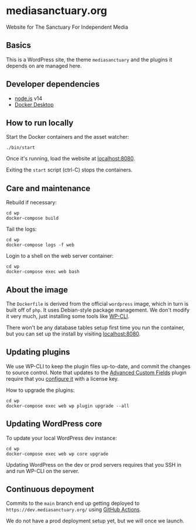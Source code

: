 # mediasanctuary.org

Website for The Sanctuary For Independent Media

## Basics

This is a WordPress site, the theme `mediasanctuary` and the plugins it depends on are managed here.

## Developer dependencies

* [node.js](https://nodejs.org/) v14
* [Docker Desktop](https://www.docker.com/products/docker-desktop)

## How to run locally

Start the Docker containers and the asset watcher:

```
./bin/start
```

Once it's running, load the website at [localhost:8080](http://localhost:8080/).

Exiting the `start` script (ctrl-C) stops the containers.

## Care and maintenance

Rebuild if necessary:

```
cd wp
docker-compose build
```

Tail the logs:

```
cd wp
docker-compose logs -f web
```

Login to a shell on the web server container:

```
cd wp
docker-compose exec web bash
```

## About the image

The `Dockerfile` is derived from the official `wordpress` image, which in turn is built off of `php`. It uses Debian-style package management. We don't modify it very much, just installing some tools like [WP-CLI](https://wp-cli.org/).

There won't be any database tables setup first time you run the container, but you can set up the install by visiting [localhost:8080](http://localhost:8080/).

## Updating plugins

We use WP-CLI to keep the plugin files up-to-date, and commit the changes to source control. Note that updates to the [Advanced Custom Fields](https://www.advancedcustomfields.com/) plugin require that you [configure it](http://localhost:8080/wp-admin/edit.php?post_type=acf-field-group&page=acf-settings-updates) with a license key.

How to upgrade the plugins:

```
cd wp
docker-compose exec web wp plugin upgrade --all
```

## Updating WordPress core

To update your local WordPress dev instance:

```
cd wp
docker-compose exec web wp core upgrade
```

Updating WordPress on the dev or prod servers requires that you SSH in and run WP-CLI on the server.

## Continuous depoyment

Commits to the `main` branch end up getting deployed to `https://dev.mediasanctuary.org/` using [GitHub Actions](https://github.com/mediasanctuary/mediasanctuary.org/actions).

We do not have a prod deployment setup yet, but we will once we launch.
